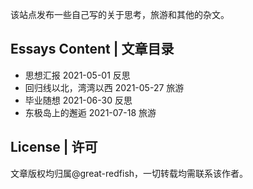
该站点发布一些自己写的关于思考，旅游和其他的杂文。

## Essays Content | 文章目录

* 思想汇报 2021-05-01 反思
* 回归线以北，湾湾以西 2021-05-27 旅游
* 毕业随想 2021-06-30 反思
* 东极岛上的邂逅 2021-07-18 旅游
## License | 许可
文章版权均归属@great-redfish，一切转载均需联系该作者。
